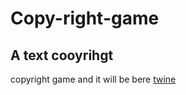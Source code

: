 # Copy-right-game

## A text cooyrihgt

  copyright game and it will be bere
[twine](htto://twine.org)
